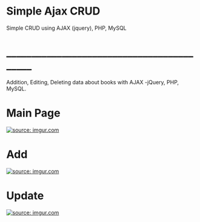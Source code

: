 # Simple Ajax CRUD

Simple CRUD using AJAX (jquery), PHP, MySQL
# __________________________________________

Addition, Editing, Deleting data about books with AJAX -jQuery, PHP, MySQL.

# Main Page
<a href="https://imgur.com/4J087RK"><img src="https://i.imgur.com/4J087RK.png" title="source: imgur.com" /></a>

# Add
<a href="https://imgur.com/Z4mJrai"><img src="https://i.imgur.com/Z4mJrai.png" title="source: imgur.com" /></a>

# Update 
<a href="https://imgur.com/wCSNjDJ"><img src="https://i.imgur.com/wCSNjDJ.png" title="source: imgur.com" /></a>
